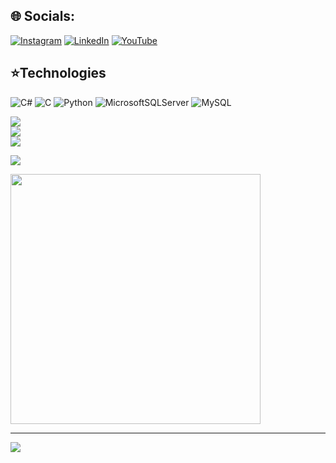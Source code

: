 
## 🌐 Socials:
[![Instagram](https://img.shields.io/badge/Instagram-%23E4405F.svg?logo=Instagram&logoColor=white)](https://instagram.com/niggetsu7) [![LinkedIn](https://img.shields.io/badge/LinkedIn-%230077B5.svg?logo=linkedin&logoColor=white)](https://linkedin.com/in/ibrohim-qosimov-170265271/) [![YouTube](https://img.shields.io/badge/YouTube-%23FF0000.svg?logo=YouTube&logoColor=white)](https://youtube.com/@niggetsu_coder) 

## ⭐Technologies

![C#](https://img.shields.io/badge/c%23-%23239120.svg?style=for-the-badge&logo=csharp&logoColor=white) ![C](https://img.shields.io/badge/c-%2300599C.svg?style=for-the-badge&logo=c&logoColor=white) ![Python](https://img.shields.io/badge/python-3670A0?style=for-the-badge&logo=python&logoColor=ffdd54) ![MicrosoftSQLServer](https://img.shields.io/badge/Microsoft%20SQL%20Server-CC2927?style=for-the-badge&logo=microsoft%20sql%20server&logoColor=white) ![MySQL](https://img.shields.io/badge/mysql-%2300000f.svg?style=for-the-badge&logo=mysql&logoColor=white)


![](https://github-readme-stats.vercel.app/api?username=QosimovIbrohim&theme=dark&hide_border=false&include_all_commits=false&count_private=false)<br/>
![](https://github-readme-streak-stats.herokuapp.com/?user=QosimovIbrohim&theme=dark&hide_border=false)<br/>
![](https://github-readme-stats.vercel.app/api/top-langs/?username=QosimovIbrohim&theme=dark&hide_border=false&include_all_commits=false&count_private=false&layout=compact)

![](https://quotes-github-readme.vercel.app/api?type=horizontal&theme=radical)

<img src='https://randommeme-five.vercel.app/' style="height: 400px;"/>

---
[![](https://visitcount.itsvg.in/api?id=QosimovIbrohim&icon=0&color=0)](https://visitcount.itsvg.in)

<!-- Proudly created with GPRM ( https://gprm.itsvg.in ) -->

